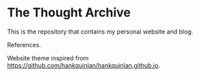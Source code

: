 # The Thought Archive

This is the repository that contains my personal website and blog.

References.

Website theme inspired from https://github.com/hankquinlan/hankquinlan.github.io.